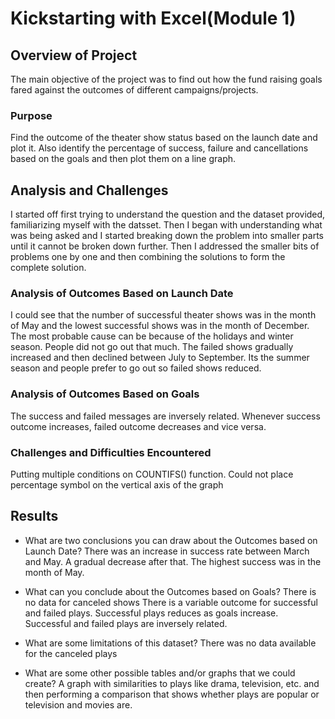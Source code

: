 # Kickstarting with Excel(Module 1)

## Overview of Project
The main objective of the project was to find out how the fund raising goals fared against the outcomes of different campaigns/projects.


### Purpose
Find the outcome of the theater show status based on the launch date and plot it. Also identify the percentage of success, failure and cancellations based on the goals and then plot them on a line graph.  

## Analysis and Challenges

I started off first trying to understand the question and the dataset provided, familiarizing myself with the datsset. 
Then I began with understanding what was being asked and I started breaking down the problem into smaller parts until it cannot be broken down further. 
Then I addressed the smaller bits of problems one by one and then combining the solutions to form the complete solution. 


### Analysis of Outcomes Based on Launch Date
I could see that the number of successful theater shows was in the month of May and the lowest successful shows was in the month of December. The most probable cause can be because of the holidays and winter season. People did not go out that much. 
The failed shows gradually increased and then declined between July to September. Its the summer season and people prefer to go out so failed shows reduced. 

### Analysis of Outcomes Based on Goals
The success and failed messages are inversely related. Whenever success outcome increases, failed outcome decreases and vice versa. 


### Challenges and Difficulties Encountered
Putting multiple conditions on COUNTIFS() function. 
Could not place percentage symbol on the vertical axis of the graph


## Results


- What are two conclusions you can draw about the Outcomes based on Launch Date?
There was an increase in success rate between March and May. A gradual decrease after that. 
The highest success was in the month of May.

- What can you conclude about the Outcomes based on Goals?
There is no data for canceled shows
There is a variable outcome for successful and failed plays. Successful plays reduces as goals increase. 
Successful and failed plays are inversely related. 


- What are some limitations of this dataset?
There was no data available for the canceled plays

- What are some other possible tables and/or graphs that we could create?
A graph with similarities to plays like drama, television, etc. and then performing a comparison that shows whether plays are popular or television and movies are. 